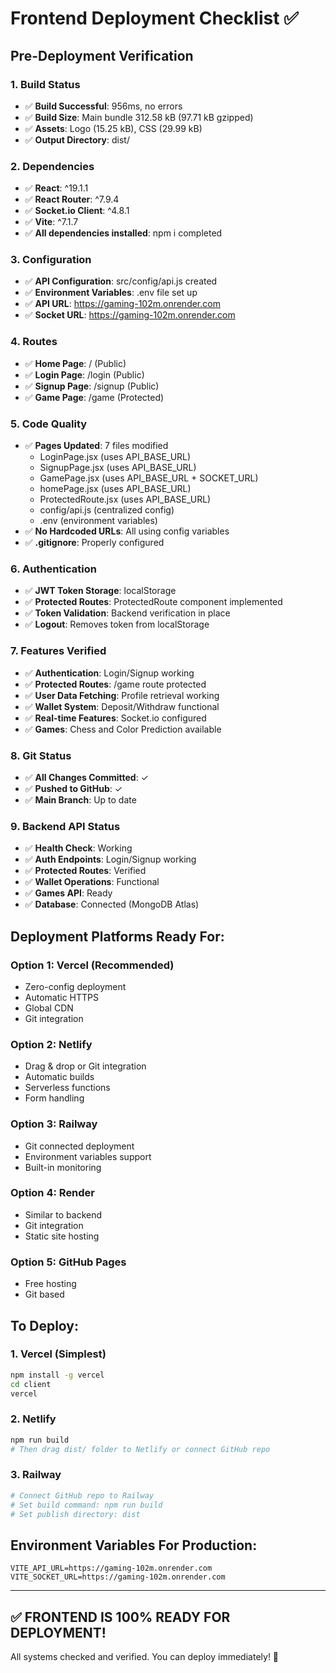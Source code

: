 # Frontend Deployment Checklist ✅

## Pre-Deployment Verification

### 1. Build Status

- ✅ **Build Successful**: 956ms, no errors
- ✅ **Build Size**: Main bundle 312.58 kB (97.71 kB gzipped)
- ✅ **Assets**: Logo (15.25 kB), CSS (29.99 kB)
- ✅ **Output Directory**: dist/

### 2. Dependencies

- ✅ **React**: ^19.1.1
- ✅ **React Router**: ^7.9.4
- ✅ **Socket.io Client**: ^4.8.1
- ✅ **Vite**: ^7.1.7
- ✅ **All dependencies installed**: npm i completed

### 3. Configuration

- ✅ **API Configuration**: src/config/api.js created
- ✅ **Environment Variables**: .env file set up
- ✅ **API URL**: https://gaming-102m.onrender.com
- ✅ **Socket URL**: https://gaming-102m.onrender.com

### 4. Routes

- ✅ **Home Page**: / (Public)
- ✅ **Login Page**: /login (Public)
- ✅ **Signup Page**: /signup (Public)
- ✅ **Game Page**: /game (Protected)

### 5. Code Quality

- ✅ **Pages Updated**: 7 files modified
  - LoginPage.jsx (uses API_BASE_URL)
  - SignupPage.jsx (uses API_BASE_URL)
  - GamePage.jsx (uses API_BASE_URL + SOCKET_URL)
  - homePage.jsx (uses API_BASE_URL)
  - ProtectedRoute.jsx (uses API_BASE_URL)
  - config/api.js (centralized config)
  - .env (environment variables)
- ✅ **No Hardcoded URLs**: All using config variables
- ✅ **.gitignore**: Properly configured

### 6. Authentication

- ✅ **JWT Token Storage**: localStorage
- ✅ **Protected Routes**: ProtectedRoute component implemented
- ✅ **Token Validation**: Backend verification in place
- ✅ **Logout**: Removes token from localStorage

### 7. Features Verified

- ✅ **Authentication**: Login/Signup working
- ✅ **Protected Routes**: /game route protected
- ✅ **User Data Fetching**: Profile retrieval working
- ✅ **Wallet System**: Deposit/Withdraw functional
- ✅ **Real-time Features**: Socket.io configured
- ✅ **Games**: Chess and Color Prediction available

### 8. Git Status

- ✅ **All Changes Committed**: ✓
- ✅ **Pushed to GitHub**: ✓
- ✅ **Main Branch**: Up to date

### 9. Backend API Status

- ✅ **Health Check**: Working
- ✅ **Auth Endpoints**: Login/Signup working
- ✅ **Protected Routes**: Verified
- ✅ **Wallet Operations**: Functional
- ✅ **Games API**: Ready
- ✅ **Database**: Connected (MongoDB Atlas)

## Deployment Platforms Ready For:

### Option 1: Vercel (Recommended)

- Zero-config deployment
- Automatic HTTPS
- Global CDN
- Git integration

### Option 2: Netlify

- Drag & drop or Git integration
- Automatic builds
- Serverless functions
- Form handling

### Option 3: Railway

- Git connected deployment
- Environment variables support
- Built-in monitoring

### Option 4: Render

- Similar to backend
- Git integration
- Static site hosting

### Option 5: GitHub Pages

- Free hosting
- Git based

## To Deploy:

### 1. Vercel (Simplest)

```bash
npm install -g vercel
cd client
vercel
```

### 2. Netlify

```bash
npm run build
# Then drag dist/ folder to Netlify or connect GitHub repo
```

### 3. Railway

```bash
# Connect GitHub repo to Railway
# Set build command: npm run build
# Set publish directory: dist
```

## Environment Variables For Production:

```
VITE_API_URL=https://gaming-102m.onrender.com
VITE_SOCKET_URL=https://gaming-102m.onrender.com
```

---

## ✅ **FRONTEND IS 100% READY FOR DEPLOYMENT!**

All systems checked and verified. You can deploy immediately! 🚀
